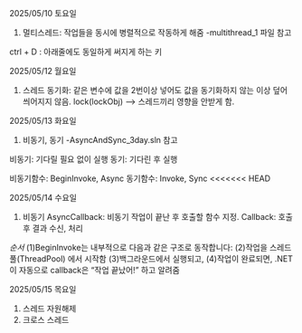 2025/05/10 토요일
1. 멀티스레드: 작업들을 동시에 병렬적으로 작동하게 해줌
-multithread_1 파일 참고

ctrl + D : 아래줄에도 동일하게 써지게 하는 키

2025/05/12 월요일
1.  스레드 동기화: 같은 변수에 값을 2번이상 넣어도 값을 동기화하지 않는 이상 덮어씌어지지 않음. 
lock(lockObj) --> 스레드끼리 영향을 안받게 함.

2025/05/13 화요일
1. 비동기, 동기
-AsyncAndSync_3day.sln 참고

비동기: 기다릴 필요 없이 실행
동기: 기다린 후 실행

비동기함수: BeginInvoke, Async
동기함수: Invoke, Sync
<<<<<<< HEAD

2025/05/14 수요일
1. 비동기
AsyncCallback: 비동기 작업이 끝난 후 호출할 함수 지정.
Callback: 호출 후 결과 수신, 처리

*순서*
(1)BeginInvoke는 내부적으로 다음과 같은 구조로 동작합니다:
(2)작업을 스레드 풀(ThreadPool) 에서 시작함
(3)백그라운드에서 실행되고,
(4)작업이 완료되면, .NET이 자동으로 callback은 “작업 끝났어!” 하고 알려줌

2025/05/15 목요일
1. 스레드 자원해제
2. 크로스 스레드
